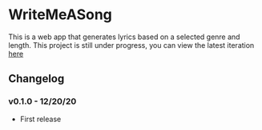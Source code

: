# WriteMeASong

This is a web app that generates lyrics based on a selected genre and length. This project is still under progress, you can view the latest iteration [here](https://write-me-a-song.herokuapp.com/)

## Changelog
### v0.1.0 - 12/20/20
- First release
